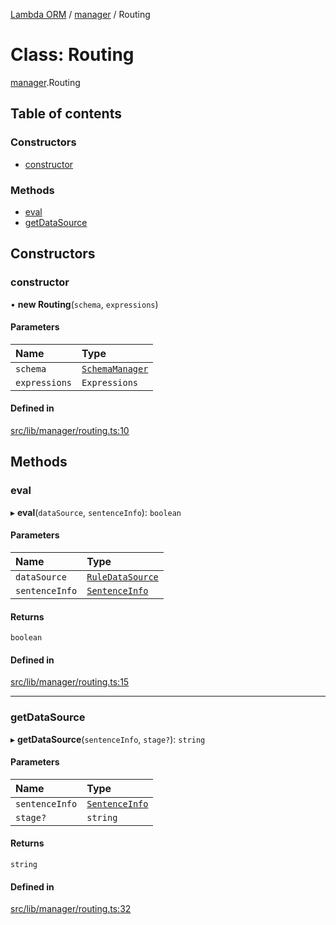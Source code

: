 [Lambda ORM](../README.md) / [manager](../modules/manager.md) / Routing

# Class: Routing

[manager](../modules/manager.md).Routing

## Table of contents

### Constructors

- [constructor](manager.Routing.md#constructor)

### Methods

- [eval](manager.Routing.md#eval)
- [getDataSource](manager.Routing.md#getdatasource)

## Constructors

### constructor

• **new Routing**(`schema`, `expressions`)

#### Parameters

| Name | Type |
| :------ | :------ |
| `schema` | [`SchemaManager`](manager.SchemaManager.md) |
| `expressions` | `Expressions` |

#### Defined in

[src/lib/manager/routing.ts:10](https://github.com/FlavioLionelRita/lambdaorm/blob/7350fa3/src/lib/manager/routing.ts#L10)

## Methods

### eval

▸ **eval**(`dataSource`, `sentenceInfo`): `boolean`

#### Parameters

| Name | Type |
| :------ | :------ |
| `dataSource` | [`RuleDataSource`](../interfaces/model.RuleDataSource.md) |
| `sentenceInfo` | [`SentenceInfo`](../interfaces/model.SentenceInfo.md) |

#### Returns

`boolean`

#### Defined in

[src/lib/manager/routing.ts:15](https://github.com/FlavioLionelRita/lambdaorm/blob/7350fa3/src/lib/manager/routing.ts#L15)

___

### getDataSource

▸ **getDataSource**(`sentenceInfo`, `stage?`): `string`

#### Parameters

| Name | Type |
| :------ | :------ |
| `sentenceInfo` | [`SentenceInfo`](../interfaces/model.SentenceInfo.md) |
| `stage?` | `string` |

#### Returns

`string`

#### Defined in

[src/lib/manager/routing.ts:32](https://github.com/FlavioLionelRita/lambdaorm/blob/7350fa3/src/lib/manager/routing.ts#L32)

